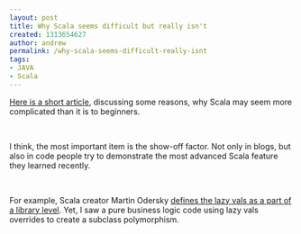 ```yaml
---
layout: post
title: Why Scala seems difficult but really isn't
created: 1313654627
author: andrew
permalink: /why-scala-seems-difficult-really-isnt
tags:
- JAVA
- Scala
---
```

<p><a href="http://markusjais.com/why-scala-seems-difficult-but-reallyisnt/">Here is a short article</a>, discussing some reasons, why Scala may seem more complicated than it is to beginners.</p>
<p>&nbsp;</p>
<p>I think, the most important item is the show-off factor. Not only in blogs, but also in code people try to demonstrate the most advanced Scala feature they learned recently.</p>
<p>&nbsp;</p>
<p>For example, Scala creator Martin Odersky <a href="http://www.scala-lang.org/node/8610">defines the lazy vals as a part of a library level</a>. Yet, I saw a pure business logic code using lazy vals overrides to create a subclass polymorphism.</p>
<p>&nbsp;</p>
